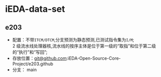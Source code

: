 # iEDA-data-set

## e203

- 配置：不带`ITCM/DTCM`,分支预测为静态预测,已测试指令集为`I/M`;  
  2 级流水线处理器核,流水线的按序主体是位于第一级的“取指”和位于第二级的“执行”和“写回”;
- 存放位置：git@github.com:iEDA-Open-Source-Core-Project/e203.github
- 分支： main
